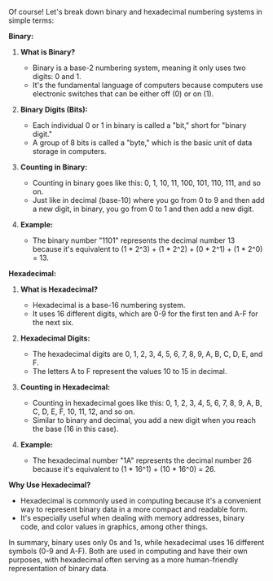 Of course! Let's break down binary and hexadecimal numbering systems in simple terms:

**Binary:**

1. **What is Binary?**
   - Binary is a base-2 numbering system, meaning it only uses two digits: 0 and 1.
   - It's the fundamental language of computers because computers use electronic switches that can be either off (0) or on (1).

2. **Binary Digits (Bits):**
   - Each individual 0 or 1 in binary is called a "bit," short for "binary digit."
   - A group of 8 bits is called a "byte," which is the basic unit of data storage in computers.

3. **Counting in Binary:**
   - Counting in binary goes like this: 0, 1, 10, 11, 100, 101, 110, 111, and so on.
   - Just like in decimal (base-10) where you go from 0 to 9 and then add a new digit, in binary, you go from 0 to 1 and then add a new digit.

4. **Example:**
   - The binary number "1101" represents the decimal number 13 because it's equivalent to (1 * 2^3) + (1 * 2^2) + (0 * 2^1) + (1 * 2^0) = 13.

**Hexadecimal:**

1. **What is Hexadecimal?**
   - Hexadecimal is a base-16 numbering system.
   - It uses 16 different digits, which are 0-9 for the first ten and A-F for the next six.

2. **Hexadecimal Digits:**
   - The hexadecimal digits are 0, 1, 2, 3, 4, 5, 6, 7, 8, 9, A, B, C, D, E, and F.
   - The letters A to F represent the values 10 to 15 in decimal.

3. **Counting in Hexadecimal:**
   - Counting in hexadecimal goes like this: 0, 1, 2, 3, 4, 5, 6, 7, 8, 9, A, B, C, D, E, F, 10, 11, 12, and so on.
   - Similar to binary and decimal, you add a new digit when you reach the base (16 in this case).

4. **Example:**
   - The hexadecimal number "1A" represents the decimal number 26 because it's equivalent to (1 * 16^1) + (10 * 16^0) = 26.

**Why Use Hexadecimal?**
   - Hexadecimal is commonly used in computing because it's a convenient way to represent binary data in a more compact and readable form.
   - It's especially useful when dealing with memory addresses, binary code, and color values in graphics, among other things.

In summary, binary uses only 0s and 1s, while hexadecimal uses 16 different symbols (0-9 and A-F). Both are used in computing and have their own purposes, with hexadecimal often serving as a more human-friendly representation of binary data.